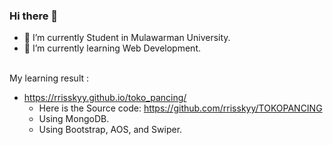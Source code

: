 ### Hi there 👋


- 🔭 I’m currently Student in Mulawarman University.
- 🌱 I’m currently learning Web Development.
<br>     
My learning result : 

- https://rrisskyy.github.io/toko_pancing/
     - Here is the Source code: https://github.com/rrisskyy/TOKOPANCING
     - Using MongoDB.
     - Using Bootstrap, AOS, and Swiper.
